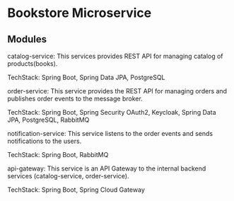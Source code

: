 # Bookstore Microservice

## Modules
catalog-service: This services provides REST API for managing catalog of products(books).

TechStack: Spring Boot, Spring Data JPA, PostgreSQL

order-service: This service provides the REST API for managing orders and publishes order events to the message broker.

TechStack: Spring Boot, Spring Security OAuth2, Keycloak, Spring Data JPA, PostgreSQL, RabbitMQ

notification-service: This service listens to the order events and sends notifications to the users.

TechStack: Spring Boot, RabbitMQ

api-gateway: This service is an API Gateway to the internal backend services (catalog-service, order-service).

TechStack: Spring Boot, Spring Cloud Gateway
